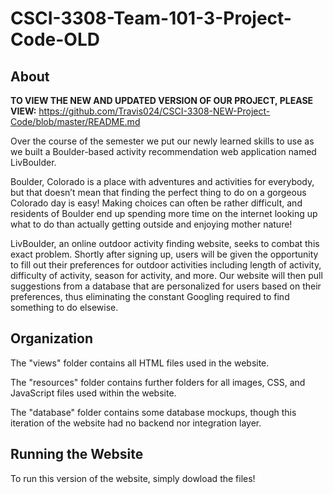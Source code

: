 # CSCI-3308-Team-101-3-Project-Code-OLD

## About

__TO VIEW THE NEW AND UPDATED VERSION OF OUR PROJECT, PLEASE VIEW:__ https://github.com/Travis024/CSCI-3308-NEW-Project-Code/blob/master/README.md

Over the course of the semester we put our newly learned skills to use as we built a Boulder-based activity recommendation web application named LivBoulder.

Boulder, Colorado is a place with adventures and activities for everybody, but that doesn’t mean that finding the perfect thing to do on a gorgeous Colorado day is easy! Making choices can often be rather difficult, and residents of Boulder end up spending more time on the internet looking up what to do than actually getting outside and enjoying mother nature!

LivBoulder, an online outdoor activity finding website, seeks to combat this exact problem. Shortly after signing up, users will be given the opportunity to fill out their preferences for outdoor activities including length of activity, difficulty of activity, season for activity, and more. Our website will then pull suggestions from a database that are personalized for users based on their preferences, thus eliminating the constant Googling required to find something to do elsewise.

## Organization

The "views" folder contains all HTML files used in the website.

The "resources" folder contains further folders for all images, CSS, and JavaScript files used within the website.

The "database" folder contains some database mockups, though this iteration of the website had no backend nor integration layer.

## Running the Website

To run this version of the website, simply dowload the files!
